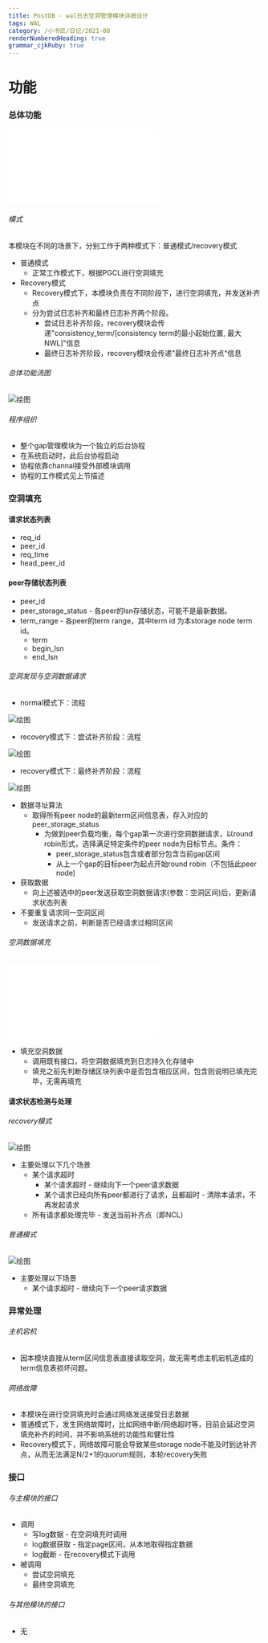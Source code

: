 ```yaml
---
title: PostDB - wal日志空洞管理模块详细设计
tags: WAL 
category: /小书匠/日记/2021-08
renderNumberedHeading: true
grammar_cjkRuby: true
---
```



# 功能
### 总体功能

![绘图](./attachments/1626283921116.drawio.html)

###### 模式
本模块在不同的场景下，分别工作于两种模式下：普通模式/recovery模式
- 普通模式
	- 正常工作模式下，根据PGCL进行空洞填充
- Recovery模式
	- Recovery模式下，本模块负责在不同阶段下，进行空洞填充，并发送补齐点
	- 分为尝试日志补齐和最终日志补齐两个阶段。
		- 尝试日志补齐阶段，recovery模块会传递"consistency_term/[consistency term的最小起始位置, 最大NWL]"信息
		- 最终日志补齐阶段，recovery模块会传递"最终日志补齐点“信息
###### 总体功能流图

![绘图](./attachments/1629356917623.drawio.svg)

###### 程序组织
- 整个gap管理模块为一个独立的后台协程
- 在系统启动时，此后台协程启动
- 协程依靠channal接受外部模块调用
- 协程的工作模式见上节描述

### 空洞填充
#### 请求状态列表
- req_id
- peer_id
- req_time
- head_peer_id

#### peer存储状态列表
- peer_id
- peer_storage_status - 各peer的lsn存储状态，可能不是最新数据。
- term_range - 各peer的term range，其中term id 为本storage node term id。
	- term
	- begin_lsn
	- end_lsn

###### 空洞发现与空洞数据请求
- normal模式下：流程

![绘图](./attachments/1630163366297.drawio.svg)

- recovery模式下：尝试补齐阶段：流程

![绘图](./attachments/1629428465960.drawio.svg)

- recovery模式下：最终补齐阶段：流程

![绘图](./attachments/1629686639906.drawio.svg)

- 数据寻址算法
  - 取得所有peer node的最新term区间信息表，存入对应的peer_storage_status
	- 为做到peer负载均衡，每个gap第一次进行空洞数据请求，以round robin形式，选择满足特定条件的peer node为目标节点。条件：
		- peer_storage_status包含或者部分包含当前gap区间
		- 从上一个gap的目标peer为起点开始round robin（不包括此peer node)
- 获取数据
	- 向上述被选中的peer发送获取空洞数据请求(参数：空洞区间)后，更新请求状态列表
- 不要重复请求同一空洞区间
	- 发送请求之前，判断是否已经请求过相同区间

###### 空洞数据填充

![绘图](./attachments/1627887572129.drawio.html)

- 填充空洞数据
	- 调用既有接口，将空洞数据填充到日志持久化存储中
	- 填充之前先判断存储区块列表中是否包含相应区间，包含则说明已填充完毕，无需再填充

#### 请求状态检测与处理
###### recovery模式

![绘图](./attachments/1629682848099.drawio.svg)

- 主要处理以下几个场景
	- 某个请求超时
	  - 某个请求超时 - 继续向下一个peer请求数据
	  - 某个请求已经向所有peer都进行了请求，且都超时 - 清除本请求，不再发起请求
	- 所有请求都处理完毕 - 发送当前补齐点（即NCL）

###### 普通模式

![绘图](./attachments/1629432112010.drawio.svg)

- 主要处理以下场景
	- 某个请求超时 - 继续向下一个peer请求数据



### 异常处理
###### 主机宕机
- 因本模块直接从term区间信息表直接读取空洞，故无需考虑主机宕机造成的term信息表损坏问题。

###### 网络故障
- 本模块在进行空洞填充时会通过网络发送接受日志数据
- 普通模式下，发生网络故障时，比如网络中断/网络超时等，目前会延迟空洞填充补齐的时间，并不影响系统的功能性和健壮性
- Recovery模式下，网络故障可能会导致某些storage node不能及时到达补齐点，从而无法满足N/2+1的quorum规则，本轮recovery失败

### 接口
###### 与主模块的接口
- 调用
	- 写log数据 - 在空洞填充时调用
	- log数据获取 - 指定page区间，从本地取得指定数据
	- log截断 - 在recovery模式下调用
- 被调用
	- 尝试空洞填充
	- 最终空洞填充

###### 与其他模块的接口
- 无

